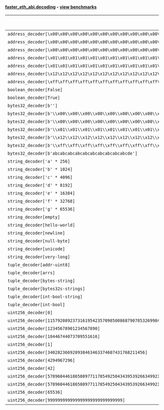 #### [faster_eth_abi.decoding](https://github.com/BobTheBuidler/faster-eth-abi/blob/master/faster_eth_abi/decoding.py) - [view benchmarks](https://github.com/BobTheBuidler/faster-eth-abi/blob/master/benchmarks/test_decoding_benchmarks.py)

| Function | Reference Mean | Faster Mean | % Change | Speedup (%) | x Faster | Faster |
|----------|---------------|-------------|----------|-------------|----------|--------|
| `address_decoder[\x00\x00\x00\x00\x00\x00\x00\x00\x00\x00\x00\x00\x00\x00\x00\x00\x00\x00\x00\x00]` | 0.001630463936611333 | 0.0006889699263681447 | 57.74% | 136.65% | 2.37x | ✅ |
| `address_decoder[\x00\x00\x00\x00\x00\x00\x00\x00\x00\x00\x00\x00\x00\x00\x00\x00\x00\x00\x00\x01]` | 0.001651937981885903 | 0.0006860265312521649 | 58.47% | 140.80% | 2.41x | ✅ |
| `address_decoder[\x00\x00\x00\x00\x00\x00\x00\x00\x00\x00\x00\x00\x00\x00\x00\x00\x00\x00\x00\x02]` | 0.0016340604372837605 | 0.0006879525876745779 | 57.90% | 137.53% | 2.38x | ✅ |
| `address_decoder[\x01\x01\x01\x01\x01\x01\x01\x01\x01\x01\x01\x01\x01\x01\x01\x01\x01\x01\x01\x00]` | 0.0016395629082894445 | 0.0006878915201966383 | 58.04% | 138.35% | 2.38x | ✅ |
| `address_decoder[\x01\x01\x01\x01\x01\x01\x01\x01\x01\x01\x01\x01\x01\x01\x01\x01\x01\x01\x01\x01]` | 0.001636027110136568 | 0.0006842396186836309 | 58.18% | 139.10% | 2.39x | ✅ |
| `address_decoder[\x12\x12\x12\x12\x12\x12\x12\x12\x12\x12\x12\x12\x12\x12\x12\x12\x12\x12\x12\x12]` | 0.001641161081557239 | 0.0006838145827097749 | 58.33% | 140.00% | 2.40x | ✅ |
| `address_decoder[\xff\xff\xff\xff\xff\xff\xff\xff\xff\xff\xff\xff\xff\xff\xff\xff\xff\xff\xff\xff]` | 0.00165152249110826 | 0.0006931325344120328 | 58.03% | 138.27% | 2.38x | ✅ |
| `boolean_decoder[False]` | 0.0008898924117615454 | 0.00041128669120881915 | 53.78% | 116.37% | 2.16x | ✅ |
| `boolean_decoder[True]` | 0.0008829514094484722 | 0.0004079551146572843 | 53.80% | 116.43% | 2.16x | ✅ |
| `bytes32_decoder[b'']` | 0.0008677049935017694 | 0.0004110907353038319 | 52.62% | 111.07% | 2.11x | ✅ |
| `bytes32_decoder[b'\\x00\\x00\\x00\\x00\\x00\\x00\\x00\\x00\\x00\\x00\\x00\\x00\\x00\\x00\\x00\\x00']` | 0.0008752679807842603 | 0.0004080002692643377 | 53.39% | 114.53% | 2.15x | ✅ |
| `bytes32_decoder[b'\\x00\\x00\\x00\\x00\\x00\\x00\\x00\\x00\\x00\\x00\\x00\\x00\\x00\\x00\\x00\\x00\\x00\\x00\\x00\\x00\\x00\\x00\\x00\\x00\\x00\\x00\\x00\\x00\\x00\\x00\\x00\\x00']` | 0.0008705751766928003 | 0.00040981427201982495 | 52.93% | 112.43% | 2.12x | ✅ |
| `bytes32_decoder[b'\\x01\\x01\\x01\\x01\\x01\\x01\\x01\\x01\\x01\\x01\\x01\\x01\\x01\\x01\\x01\\x01\\x01\\x01\\x01\\x01\\x01\\x01\\x01\\x01\\x01\\x01\\x01\\x01\\x01\\x01\\x01\\x01']` | 0.0008758370827239717 | 0.00040596552308460297 | 53.65% | 115.74% | 2.16x | ✅ |
| `bytes32_decoder[b'\\x12\\x12\\x12\\x12\\x12\\x12\\x12\\x12\\x12\\x12\\x12\\x12\\x12\\x12\\x12\\x12\\x12\\x12\\x12\\x12\\x12\\x12\\x12\\x12\\x12\\x12\\x12\\x12\\x12\\x12\\x12\\x12']` | 0.0008690744599081152 | 0.0004085850867760763 | 52.99% | 112.70% | 2.13x | ✅ |
| `bytes32_decoder[b'\\xff\\xff\\xff\\xff\\xff\\xff\\xff\\xff\\xff\\xff\\xff\\xff\\xff\\xff\\xff\\xff\\xff\\xff\\xff\\xff\\xff\\xff\\xff\\xff\\xff\\xff\\xff\\xff\\xff\\xff\\xff\\xff']` | 0.0008725813061935075 | 0.0004096776235233317 | 53.05% | 112.99% | 2.13x | ✅ |
| `bytes32_decoder[b'abcabcabcabcabcabcabcabcabcabcde']` | 0.0008692689658649238 | 0.00041478483931176166 | 52.28% | 109.57% | 2.10x | ✅ |
| `string_decoder['a' * 256]` | 0.0014309500717501608 | 0.0007045415179815276 | 50.76% | 103.10% | 2.03x | ✅ |
| `string_decoder['b' * 1024]` | 0.001451463608760585 | 0.0007447346807147043 | 48.69% | 94.90% | 1.95x | ✅ |
| `string_decoder['c' * 4096]` | 0.0015178474174738451 | 0.0008076214225223506 | 46.79% | 87.94% | 1.88x | ✅ |
| `string_decoder['d' * 8192]` | 0.0015842390677932399 | 0.0008460862902045083 | 46.59% | 87.24% | 1.87x | ✅ |
| `string_decoder['e' * 16384]` | 0.001687171196801262 | 0.0009663344313251485 | 42.72% | 74.59% | 1.75x | ✅ |
| `string_decoder['f' * 32768]` | 0.001921150517529389 | 0.0012430311994748066 | 35.30% | 54.55% | 1.55x | ✅ |
| `string_decoder['g' * 65536]` | 0.0024526998941866393 | 0.001655353402184684 | 32.51% | 48.17% | 1.48x | ✅ |
| `string_decoder[empty]` | 0.0013820255796000976 | 0.0006946424517311481 | 49.74% | 98.95% | 1.99x | ✅ |
| `string_decoder[hello-world]` | 0.0014041210029641746 | 0.0007010210694153152 | 50.07% | 100.30% | 2.00x | ✅ |
| `string_decoder[newline]` | 0.0014018256681674894 | 0.0007023303510241856 | 49.90% | 99.60% | 2.00x | ✅ |
| `string_decoder[null-byte]` | 0.001405441039940049 | 0.0007031734133357127 | 49.97% | 99.87% | 2.00x | ✅ |
| `string_decoder[unicode]` | 0.001433217124997901 | 0.0007230311135150877 | 49.55% | 98.22% | 1.98x | ✅ |
| `string_decoder[very-long]` | 0.0030471460759054925 | 0.0021732924170857733 | 28.68% | 40.21% | 1.40x | ✅ |
| `tuple_decoder[addr-uint8]` | 0.002149969554526365 | 0.0009523594270998527 | 55.70% | 125.75% | 2.26x | ✅ |
| `tuple_decoder[arrs]` | 0.0025850486413064723 | 0.0014772620409437547 | 42.85% | 74.99% | 1.75x | ✅ |
| `tuple_decoder[bytes-string]` | 0.0017839203764241965 | 0.0009313766048878081 | 47.79% | 91.54% | 1.92x | ✅ |
| `tuple_decoder[bytes32s-strings]` | 0.0036003505526313985 | 0.002073480937766975 | 42.41% | 73.64% | 1.74x | ✅ |
| `tuple_decoder[int-bool-string]` | 0.0024330294195225614 | 0.0013568707024709898 | 44.23% | 79.31% | 1.79x | ✅ |
| `tuple_decoder[int-bool]` | 0.001292121632770745 | 0.0006509620041836632 | 49.62% | 98.49% | 1.98x | ✅ |
| `uint256_decoder[0]` | 0.0009197402542725116 | 0.0004468698878422255 | 51.41% | 105.82% | 2.06x | ✅ |
| `uint256_decoder[115792089237316195423570985008687907853269984665640564039457584007913129639935]` | 0.0009321532737815078 | 0.00045430049443994253 | 51.26% | 105.18% | 2.05x | ✅ |
| `uint256_decoder[12345678901234567890]` | 0.0009277714289831783 | 0.0004427951867360412 | 52.27% | 109.53% | 2.10x | ✅ |
| `uint256_decoder[18446744073709551616]` | 0.0009257452512128657 | 0.0004498335988022286 | 51.41% | 105.80% | 2.06x | ✅ |
| `uint256_decoder[1]` | 0.0009203180176084787 | 0.0004453297624949176 | 51.61% | 106.66% | 2.07x | ✅ |
| `uint256_decoder[340282366920938463463374607431768211456]` | 0.0009289225794117663 | 0.0004500809645609979 | 51.55% | 106.39% | 2.06x | ✅ |
| `uint256_decoder[4294967296]` | 0.0009278104323290101 | 0.0004622552994218118 | 50.18% | 100.71% | 2.01x | ✅ |
| `uint256_decoder[42]` | 0.0009211813999943684 | 0.00044379800320233214 | 51.82% | 107.57% | 2.08x | ✅ |
| `uint256_decoder[57896044618658097711785492504343953926634992332820282019728792003956564819967]` | 0.0009272994429110669 | 0.00044813665958249563 | 51.67% | 106.92% | 2.07x | ✅ |
| `uint256_decoder[57896044618658097711785492504343953926634992332820282019728792003956564819968]` | 0.0009390701470291627 | 0.0004472765195012009 | 52.37% | 109.95% | 2.10x | ✅ |
| `uint256_decoder[65536]` | 0.0009283331182173295 | 0.0004500500057704597 | 51.52% | 106.27% | 2.06x | ✅ |
| `uint256_decoder[999999999999999999999999999999]` | 0.000927303908273519 | 0.00044392758777298143 | 52.13% | 108.89% | 2.09x | ✅ |
